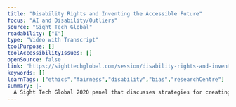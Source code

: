 ```yaml
---
title: "Disability Rights and Inventing the Accessible Future"
focus: "AI and Disability/Outliers"
source: "Sight Tech Global"
readability: ["I"]
type: "Video with Transcript"
toolPurpose: []
toolAccessibilityIssues: []
openSource: false
link: "https://sighttechglobal.com/session/disability-rights-and-inventing-the-accessible-future/"
keywords: []
learnTags: ["ethics","fairness","disability","bias","researchCentre"]
summary: |-
  A Sight Tech Global 2020 panel that discusses strategies for creating a future fully accessible to people with disabilities.
---
```


